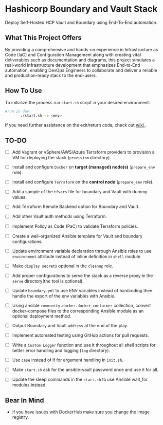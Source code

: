 # Hashicorp Boundary and Vault Stack
Deploy Self-Hosted HCP Vault and Boundary using End-To-End automation.

## What This Project Offers
By providing a comprehensive and hands-on experience in Infrastructure as Code (IaC) and Configuration Management along with creating vital deliverables such as documentation and diagrams, this project simulates a real-world infrastructure development that emphasizes End-to-End automation, enabling DevOps Engineers to collaborate and deliver a reliable and production-ready stack to the end-users.

## How To Use
 To initialize the process run `start.sh` script in your desired environment:
 ```bash
 #run in dev:
        ./start.sh -e <env>
 ```
 If you need further assistance on the exit/return code, check out [ wiki ](./artifacts/wiki.md).

## TO-DO
- [ ] Add Vagrant or vSphere/AWS/Azure Terraform providers to provision a VM for deploying the stack (`provision` directory).
- [ ] Install and configure `Docker` on **target (managed) node(s)** (`prepare_env` role).
- [ ] Install and configure `Terraform` on the **control node** (`prepare_env` role).
- [ ] Add a sample of the `tfvars` file for boundary and Vault with dummy values.
- [ ] Add Terraform Remote Backend option for Boundary and Vault. 
- [ ] Add other Vault auth methods using Terraform.
- [ ] Implement Policy as Code (PaC) to validate Terraform policies.

- [ ] Create a well-organized Ansible template for Vault and boundary configurations.
- [ ] Update environment variable declaration through Ansible roles to use `environment` attribute instead of inline definition in `shell` module.
- [ ] Make `display secrets` optional in the `cleanup` role.
- [ ] Add proper configurations to serve the stack as a reverse proxy in the `serve` directory(the tool is optional).
- [ ] Update `boundary.yml` to use ENV variables instead of hardcoding then handle the export of the env variables with Ansible.
- [ ] Using ansible `community.docker.docker_container` collection, convert docker-compose files to the corresponding Ansible module as an optional deployment method.
- [ ] Output Boundary and Vault `address` at the end of the play.

- [ ] Implement automated testing using GitHub actions for pull requests.

- [ ] Write a `Custom Logger` function and use it throughout all shell scripts for better error handling and logging (`log` directory).
- [ ] Use `case` instead of if for argument handling in `init.sh`.
- [ ] Make `start.sh` ask for the ansible-vault password once and use it for all.
- [ ] Update the sleep commands in the `start.sh` to use Ansible wait_for modules instead.

## Bear In Mind
- if you have issues with DockerHub make sure you change the image registry.